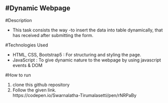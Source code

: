 <h2>
  #Dynamic Webpage 
</h2>

#Description <br>
<ul>
  <li>This task consists the way -to insert the data into table dynamically, that has received after submitting the form.</li>
</ul>

#Technologies Used <br>
<ul>
  <li>
    HTML, CSS, Bootstrap5 : For structuring and styling the page.
  </li>
  <li>
    JavaScript : To give dynamic nature to the webpage by using javascript events & DOM
  </li>
</ul>

#How to run <br>
<ol>
  <li>
    clone this github repository
  </li>
  <li>
    Follow the given link. <br>
    https://codepen.io/Swarnalatha-Tirumalasetti/pen/rNRPaBy
  </li>
</ol>
